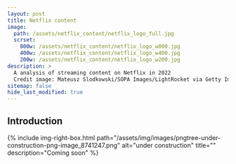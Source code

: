 ```yaml
---
layout: post
title: Netflix content 
image:
  path: /assets/netflix_content/netflix_logo_full.jpg
  scrset:
    800w: /assets/netflix_content/netflix_logo_w800.jpg
    400w: /assets/netflix_content/netflix_logo_w400.jpg
    200w: /assets/netflix_content/netflix_logo_w200.jpg
description: >
  A analysis of streaming content on Netflix in 2022
  Credit image: Mateusz Slodkowski/SOPA Images/LightRocket via Getty Images
sitemap: false
hide_last_modified: true
---
```


## Introduction

{% include img-right-box.html path="/assets/img/images/pngtree-under-construction-png-image_8741247.png" alt="under construction" title="" description="Coming soon" %}
